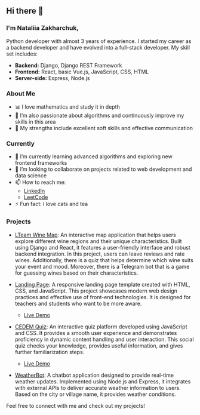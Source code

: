 ## Hi there 👋

### I'm Nataliia Zakharchuk, ###
Python developer with almost 3 years of experience. I started my career as a backend developer and have evolved into a full-stack developer. My skill set includes:

- **Backend:** Django, Django REST Framework
- **Frontend:** React, basic Vue.js, JavaScript, CSS, HTML
- **Server-side:** Express, Node.js

### About Me
- 📊 I love mathematics and study it in depth
- 🔢 I’m also passionate about algorithms and continuously improve my skills in this area
- 💬 My strengths include excellent soft skills and effective communication

### Currently
- 🌱 I’m currently learning advanced algorithms and exploring new frontend frameworks
- 👯 I’m looking to collaborate on projects related to web development and data science
- 📫 How to reach me:
    - [LinkedIn](https://www.linkedin.com/in/nataliia-zakharchuk-4616251a5/)
    - [LeetCode](https://leetcode.com/u/Nattalli/)
- ⚡ Fun fact: I love cats and tea

### Projects

- [LTeam Wine Map](https://github.com/Nattalli/lteam-wine-map): An interactive map application that helps users explore different wine regions and their unique characteristics. Built using Django and React, it features a user-friendly interface and robust backend integration. In this project, users can leave reviews and rate wines. Additionally, there is a quiz that helps determine which wine suits your event and mood. Moreover, there is a Telegram bot that is a game for guessing wines based on their characteristics.
    
- [Landing Page](https://github.com/Nattalli/landing-page.github.io): A responsive landing page template created with HTML, CSS, and JavaScript. This project showcases modern web design practices and effective use of front-end technologies. It is designed for teachers and students who want to be more aware.
  - [Live Demo](https://nattalli.github.io/landing-page.github.io/)

- [CEDEM Quiz](https://github.com/Nattalli/cedem.quiz.github.io): An interactive quiz platform developed using JavaScript and CSS. It provides a smooth user experience and demonstrates proficiency in dynamic content handling and user interaction. This social quiz checks your knowledge, provides useful information, and gives further familiarization steps.
  - [Live Demo](https://nattalli.github.io/cedem.quiz.github.io/)

- [WeatherBot](https://github.com/Nattalli/WeatherBot): A chatbot application designed to provide real-time weather updates. Implemented using Node.js and Express, it integrates with external APIs to deliver accurate weather information to users. Based on the city or village name, it provides weather conditions.

Feel free to connect with me and check out my projects!
